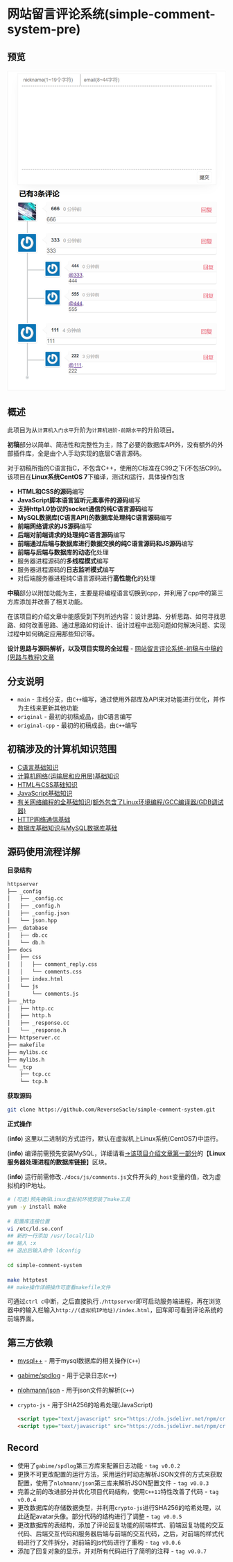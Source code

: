 # 网站留言评论系统(simple-comment-system-pre)

## 预览

![](./preview.png)

## 概述

此项目为从`计算机入门水平`升阶为`计算机进阶-前期水平`的升阶项目。

**初稿**部分以简单、简洁性和完整性为主，除了必要的数据库API外，没有额外的外部插件库，全是由个人手动实现的底层C语言源码。

对于初稿所指的C语言指C，不包含C++，使用的C标准在C99之下(不包括C99)。<br/>
该项目在**Linux系统CentOS 7**下编译，测试和运行，具体操作包含

+ **HTML和CSS的源码**编写
+ **JavaScript脚本语言监听元素事件的源码**编写
+ **支持http1.0协议的socket通信的纯C语言源码**编写
+ **MySQL数据库(C语言API)的数据库处理纯C语言源码**编写
+ **前端网络请求的JS源码**编写
+ **后端对前端请求的处理纯C语言源码**编写
+ **前端通过后端与数据库进行数据交换的纯C语言源码和JS源码**编写
+ **前端与后端与数据库的动态化**处理
+ 服务器进程源码的**多线程模式**编写
+ 服务器进程源码的**日志监听模式**编写
+ 对后端服务器进程纯C语言源码进行**高性能化**的处理

**中稿**部分以附加功能为主，主要是将编程语言切换到cpp，并利用了cpp中的第三方库添加并改善了相关功能。

在该项目的介绍文章中能感受到下列所述内容：设计思路、分析思路、如何寻找思路、如何改善思路、通过思路如何设计、设计过程中出现问题如何解决问题、实现过程中如何确定应用那些知识等。

**设计思路与源码解析，以及项目实现的全过程** - [网站留言评论系统-初稿与中稿的(思路与教程)文章](https://www.reversesacle.com/computer-science/programming/c-language/project/comment-system-part1/)

## 分支说明

- `main` - 主线分支，由`C++`编写，通过使用外部库及API来对功能进行优化，并作为主线来更新其他功能
- `original` - 最初的初稿成品，由C语言编写
- `original-cpp` - 最初的初稿成品，由`C++`编写

## 初稿涉及的计算机知识范围

+ [C语言基础知识](https://www.reversesacle.com/computer-science/programming/c-language/basis/c/cpart1/)
+ [计算机网络(运输层和应用层)基础知识](https://www.reversesacle.com/computer-science/computer-basic/network/nwpart3/)
+ [HTML与CSS基础知识](https://www.reversesacle.com/computer-science/programming/web/hcpart1/)
+ [JavaScript基础知识](https://www.reversesacle.com/computer-science/programming/web/jspart1/)
+ [有关网络编程的全基础知识(额外包含了Linux环境编程/GCC编译器/GDB调试器)](https://www.reversesacle.com/tags/network-programming/)
+ [HTTP网络通信基础](https://www.reversesacle.com/computer-science/programming/c-language/network-programming/http/)
+ [数据库基础知识与MySQL数据库基础](https://www.reversesacle.com/tags/database/)

## 源码使用流程详解

**目录结构**

```tex
httpserver
├── _config
│   ├── _config.cc
│   ├── _config.h
│   ├── _config.json
│   └── json.hpp
├── _database
│   ├── db.cc
│   └── db.h
├── docs
│   ├── css
│   │   ├── comment_reply.css
│   │   └── comments.css
│   ├── index.html
│   └── js
│       └── comments.js
├── _http
│   ├── http.cc
│   ├── http.h
│   ├── _response.cc
│   └── _response.h
├── httpserver.cc
├── makefile
├── mylibs.cc
├── mylibs.h
└── _tcp
    ├── tcp.cc
    └── tcp.h
```

**获取源码**

```bash
git clone https://github.com/ReverseSacle/simple-comment-system.git
```

**正式操作**

(**info**) 这里以二进制的方式运行，默认在虚拟机上Linux系统(CentOS7)中运行。

(**info**) 编译前需预先安装MySQL，详细请看[→该项目介绍文章第一部分](https://www.reversesacle.com/computer-science/programming/c-language/project/comment-system-part1/)的【**Linux服务器处理进程的数据库链接**】区块。

(**info**) 运行前需修改`./docs/js/comments.js`文件开头的`_host`变量的值，改为虚拟机的IP地址。

```bash
# (可选)预先确保Linux虚拟机环境安装了make工具
yum -y install make

# 配置库连接位置
vi /etc/ld.so.conf
## 新的一行添加 /usr/local/lib
## 输入 :x
## 退出后输入命令 ldconfig

cd simple-comment-system

make httptest
## make操作详细操作可查看makefile文件
```

可通过`ctrl c`中断，之后直接执行`./httpserver`即可启动服务端进程，再在浏览器中的输入栏输入`http://(虚拟机IP地址)/index.html`，回车即可看到评论系统的前端界面。

## 第三方依赖

- [mysql++](https://tangentsoft.com/mysqlpp/wiki?name=MySQL%2B%2B&p&nsm) - 用于mysql数据库的相关操作(`C++`)
- [gabime/spdlog](https://github.com/gabime/spdlog) - 用于记录日志(`C++`)
- [nlohmann/json](https://github.com/nlohmann/json) - 用于json文件的解析(`C++`)
- `crypto-js` - 用于SHA256的哈希处理(JavaScript)

  ```html
  <script type="text/javascript" src="https://cdn.jsdelivr.net/npm/crypto-js@4.2.0/core.js"></script>
  <script type="text/javascript" src="https://cdn.jsdelivr.net/npm/crypto-js@4.2.0/sha256.js"></script>
  ```

## Record

- 使用了`gabime/spdlog`第三方库来配置日志功能 - `tag v0.0.2`
- 更换不可更改配置的运行方法，采用运行时动态解析JSON文件的方式来获取配置，使用了`nlohmann/json`第三库来解析JSON配置文件 - `tag v0.0.3`
- 完善之前的改进部分并优化项目代码结构，使用`C++11`特性改善了代码 - `tag v0.0.4`
- 更改数据库的存储数据类型，并利用`crypto-js`进行SHA256的哈希处理，以此适配avatar头像。部分代码的结构进行了调整 - `tag v0.0.5`
- 更改数据库的表结构，添加了评论回复功能的前端样式、前端回复功能的交互代码、后端交互代码和服务器后端与前端的交互代码，之后，对前端的样式代码进行了文件拆分，对前端的js代码进行了重构 - `tag v0.0.6`
- 添加了回复对象的显示，并对所有代码进行了简明的注释 - `tag v0.0.7`
